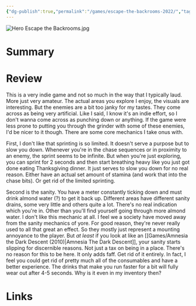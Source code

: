 ```yaml
---
{"dg-publish":true,"permalink":"/games/escape-the-backrooms-2022/","tags":["streamed"],"created":"2024-07-23","updated":"2024-08-14"}
---
```



![Hero Escape the Backrooms.jpg](/img/user/Attachments/Hero%20Escape%20the%20Backrooms.jpg)

# Summary

# Review

This is a very indie game and not so much in the way that I typically laud. More just very amateur. The actual areas you explore I enjoy, the visuals are interesting. But the enemies are a bit too janky for my tastes. They come across as being very artificial.  Like I said, I know it's an indie effort, so I don't wanna come across as punching down or anything. If the game were less prone to putting you through the grinder with some of these enemies, I'd be nicer to it though. There are some core mechanics I take onus with.

First, I don't like that sprinting is so limited. It doesn't serve a purpose but to slow you down. Whenever you're in the chase sequences or in proximity to an enemy, the sprint seems to be infinite. But when you're just exploring, you can sprint for 2 seconds and then start breathing heavy like you just got done eating Thanksgiving dinner. It just serves to slow you down for no real reason. Either have an actual set amount of stamina (and work that into the chase bits). Or get rid of the limited sprinting.

Second is the sanity. You have a meter constantly ticking down and must drink almond water (?) to get it back up. Different areas have different sanity drains, some very little and others quite a lot. There's no real indication which you're in. Other than you'll find yourself going through more almond water. I don't like this mechanic at all. I feel we a society have moved away from the sanity mechanics of yore. For good reason, they're never really used to all that great an effect. So they mostly just represent a mounting annoyance to the player. But *at least* if you look at like an [[Games/Amnesia the Dark Descent (2010)\|Amnesia The Dark Descent]], your sanity starts slipping for discernible reasons. Not just a tax on being in a place. There's no reason for this to be here. It only adds faff. Get rid of it entirely. In fact, I feel you could get rid of pretty much all of the consumables and have a better experience. The drinks that make you run faster for a bit will fully wear out after 4-5 seconds. Why is it even in my inventory then?

# Links
